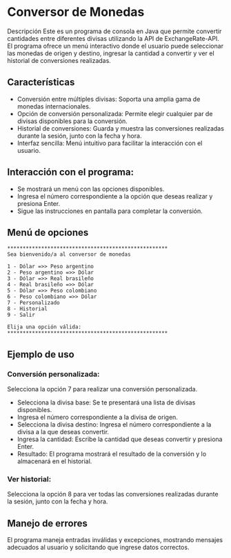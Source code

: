 # Conversor de Monedas
Descripción
Este es un programa de consola en Java que permite convertir cantidades entre diferentes divisas utilizando la API de ExchangeRate-API. El programa ofrece un menú interactivo donde el usuario puede seleccionar las monedas de origen y destino, ingresar la cantidad a convertir y ver el historial de conversiones realizadas.

## Características
- Conversión entre múltiples divisas: Soporta una amplia gama de monedas internacionales.
- Opción de conversión personalizada: Permite elegir cualquier par de divisas disponibles para la conversión.
- Historial de conversiones: Guarda y muestra las conversiones realizadas durante la sesión, junto con la fecha y hora.
- Interfaz sencilla: Menú intuitivo para facilitar la interacción con el usuario.

## Interacción con el programa:

- Se mostrará un menú con las opciones disponibles.
- Ingresa el número correspondiente a la opción que deseas realizar y presiona Enter.
- Sigue las instrucciones en pantalla para completar la conversión.
## Menú de opciones

```
****************************************************
Sea bienvenido/a al conversor de monedas

1 - Dólar =>> Peso argentino
2 - Peso argentino =>> Dólar
3 - Dólar =>> Real brasileño
4 - Real brasileño =>> Dólar
5 - Dólar =>> Peso colombiano
6 - Peso colombiano =>> Dólar
7 - Personalizado
8 - Historial
9 - Salir

Elija una opción válida:
****************************************************
```
## Ejemplo de uso
### Conversión personalizada:

Selecciona la opción 7 para realizar una conversión personalizada.

- Selecciona la divisa base: Se te presentará una lista de divisas disponibles. 
- Ingresa el número correspondiente a la divisa de origen.
- Selecciona la divisa destino: Ingresa el número correspondiente a la divisa a la que deseas convertir.
- Ingresa la cantidad: Escribe la cantidad que deseas convertir y presiona Enter.
- Resultado: El programa mostrará el resultado de la conversión y lo almacenará en el historial.

### Ver historial:
Selecciona la opción 8 para ver todas las conversiones realizadas durante la sesión, junto con la fecha y hora.

## Manejo de errores
El programa maneja entradas inválidas y excepciones, mostrando mensajes adecuados al usuario y solicitando que ingrese datos correctos.
